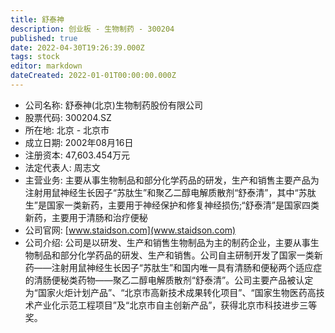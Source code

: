 ```yaml
---
title: 舒泰神
description: 创业板 - 生物制药 - 300204
published: true
date: 2022-04-30T19:26:39.000Z
tags: stock
editor: markdown
dateCreated: 2022-01-01T00:00:00.000Z
---
```


- 公司名称: 舒泰神(北京)生物制药股份有限公司
- 股票代码: 300204.SZ
- 所在地: 北京 - 北京市
- 成立日期: 2002年08月16日
- 注册资本: 47,603.454万元
- 法定代表人: 周志文
- 主营业务: 主要从事生物制品和部分化学药品的研发，生产和销售主要产品为注射用鼠神经生长因子“苏肽生”和聚乙二醇电解质散剂“舒泰清”，其中“苏肽生”是国家一类新药，主要用于神经保护和修复神经损伤;“舒泰清”是国家四类新药，主要用于清肠和治疗便秘
- 公司官网: [www.staidson.com](www.staidson.com)
- 公司介绍: 公司是以研发、生产和销售生物制品为主的制药企业，主要从事生物制品和部分化学药品的研发、生产和销售。公司自主研制开发了国家一类新药——注射用鼠神经生长因子“苏肽生”和国内唯一具有清肠和便秘两个适应症的清肠便秘类药物——聚乙二醇电解质散剂“舒泰清”。公司主要产品被认定为“国家火炬计划产品”、“北京市高新技术成果转化项目”、“国家生物医药高技术产业化示范工程项目”及“北京市自主创新产品”，获得北京市科技进步三等奖。


